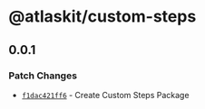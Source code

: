 # @atlaskit/custom-steps

## 0.0.1

### Patch Changes

- [`f1dac421ff6`](https://bitbucket.org/atlassian/atlassian-frontend/commits/f1dac421ff6) - Create Custom Steps Package
